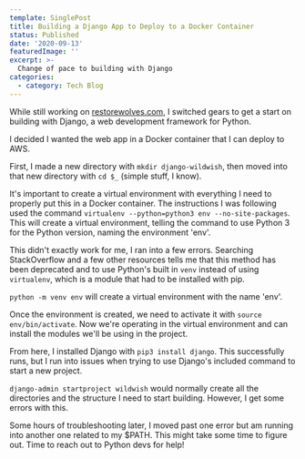 ```yaml
---
template: SinglePost
title: Building a Django App to Deploy to a Docker Container
status: Published
date: '2020-09-13'
featuredImage: ''
excerpt: >-
  Change of pace to building with Django
categories:
  - category: Tech Blog
---
```


While still working on [restorewolves.com](www.restorewolves.com), I switched gears to get a start on building with Django, a web development framework for Python.

I decided I wanted the web app in a Docker container that I can deploy to AWS. 

First, I made a new directory with `mkdir django-wildwish`, then moved into that new directory with `cd $_` (simple stuff, I know).

It's important to create a virtual environment with everything I need to properly put this in a Docker container. The instructions I was following used the command `virtualenv --python=python3 env --no-site-packages`. This will create a virtual environment, telling the command to use Python 3 for the Python version, naming the environment 'env'. 

This didn't exactly work for me, I ran into a few errors. Searching StackOverflow and a few other resources tells me that this method has been deprecated and to use Python's built in `venv` instead of using `virtualenv`, which is a module that had to be installed with pip.

`python -m venv env` will create a virtual environment with the name 'env'. 

Once the environment is created, we need to activate it with `source env/bin/activate`. Now we're operating in the virtual environment and can install the modules we'll be using in the project.

From here, I installed Django with `pip3 install django`. This successfully runs, but I run into issues when trying to use Django's included command to start a new project.

`django-admin startproject wildwish` would normally create all the directories and the structure I need to start building. However, I get some errors with this.

Some hours of troubleshooting later, I moved past one error but am running into another one related to my $PATH. This might take some time to figure out. Time to reach out to Python devs for help!